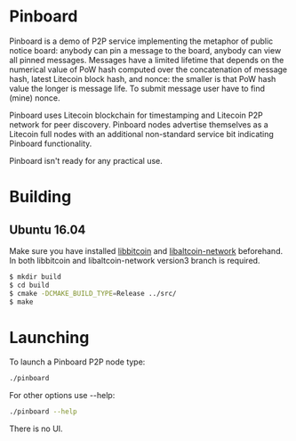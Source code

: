 # Pinboard

Pinboard is a demo of P2P service implementing the metaphor of public notice board: anybody can pin a message to the board, anybody can view all pinned messages. Messages have a limited lifetime that depends on the numerical value of PoW hash computed over the concatenation of message hash, latest Litecoin block hash, and nonce: the smaller is that PoW hash value the longer is message life. To submit message user have to find (mine) nonce.

Pinboard uses Litecoin blockchain for timestamping and Litecoin P2P network for peer discovery. Pinboard nodes advertise themselves as a Litecoin full nodes with an additional non-standard service bit indicating Pinboard functionality.

Pinboard isn't ready for any practical use.

# Building

## Ubuntu 16.04
Make sure you have installed [libbitcoin](https://github.com/libbitcoin/libbitcoin) and [libaltcoin-network](https://github.com/canitude/libaltcoin-network) beforehand. In both libbitcoin and libaltcoin-network version3 branch is required.

```sh
$ mkdir build
$ cd build
$ cmake -DCMAKE_BUILD_TYPE=Release ../src/
$ make
```

# Launching

To launch a Pinboard P2P node type:

```sh
./pinboard
```

For other options use --help:

```sh
./pinboard --help
```

There is no UI.
